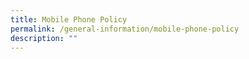 ```yaml
---
title: Mobile Phone Policy
permalink: /general-information/mobile-phone-policy
description: ""
---
```

